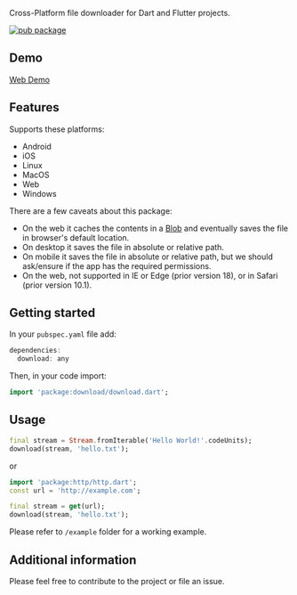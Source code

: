 Cross-Platform file downloader for Dart and Flutter projects.

[![pub package](https://img.shields.io/pub/v/download.svg)](https://pub.dartlang.org/packages/download)

## Demo

[Web Demo](https://download.pwa.ir)

## Features

Supports these platforms:

- Android
- iOS
- Linux
- MacOS
- Web
- Windows

There are a few caveats about this package:

- On the web it caches the contents in a [Blob](https://developer.mozilla.org/en-US/docs/Web/API/Blob) and eventually saves the file in browser's default location.
- On desktop it saves the file in absolute or relative path.
- On mobile it saves the file in absolute or relative path, but we should ask/ensure if the app has the required permissions.
- On the web, not supported in IE or Edge (prior version 18), or in Safari (prior version 10.1).

## Getting started

In your `pubspec.yaml` file add:

```dart
dependencies:
  download: any
```

Then, in your code import:

```dart
import 'package:download/download.dart';
```

## Usage

```dart
final stream = Stream.fromIterable('Hello World!'.codeUnits);
download(stream, 'hello.txt');
```

or

```dart
import 'package:http/http.dart';
const url = 'http://example.com';

final stream = get(url);
download(stream, 'hello.txt');
```

Please refer to `/example` folder for a working example.

## Additional information

Please feel free to contribute to the project or file an issue.
